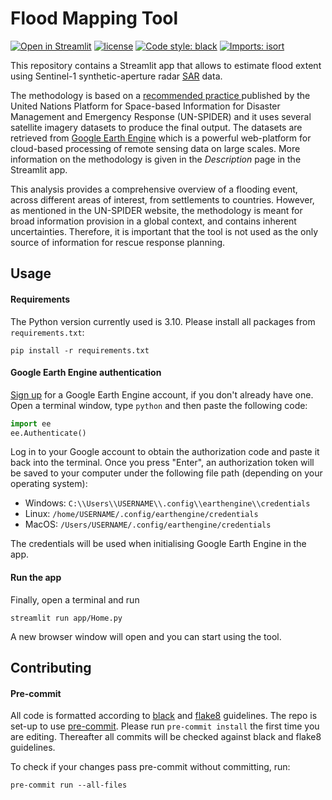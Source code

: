 # Flood Mapping Tool

[![Open in Streamlit](https://static.streamlit.io/badges/streamlit_badge_black_white.svg)](https://mapaction-flood-map.streamlit.app/)
[![license](https://img.shields.io/github/license/OCHA-DAP/pa-aa-toolbox.svg)](https://github.com/mapaction/flood-mapping-tool/blob/main/LICENSE)
[![Code style: black](https://img.shields.io/badge/code%20style-black-000000.svg)](https://github.com/psf/black)
[![Imports: isort](https://img.shields.io/badge/%20imports-isort-%231674b1?style=flat&labelColor=ef8336)](https://pycqa.github.io/isort/)

This repository contains a Streamlit app that allows to estimate flood extent using Sentinel-1 synthetic-aperture radar <a href='https://sentinel.esa.int/web/sentinel/user-guidessentinel-1-sar'>SAR</a> data.

The methodology is based on a <a href='https://un-spider.org/advisory-support/recommended-practices/recommended-\practice-google-earth-engine-flood-mapping'> recommended practice </a> published by the United Nations Platform for Space-based Information for Disaster Management and Emergency Response (UN-SPIDER) and it uses several satellite imagery datasets to produce the final output. The datasets are retrieved from <a href='https://earthengine.google.com/'>Google Earth Engine</a> which is a powerful web-platform for cloud-based processing of remote sensing data on large scales. More information on the methodology is given in the <i>Description</i> page in the Streamlit app.

This analysis provides a comprehensive overview of a flooding event, across different areas of interest, from settlements to countries. However, as mentioned in the UN-SPIDER website, the methodology is meant for broad information provision in a global context, and contains inherent uncertainties. Therefore, it is important that the tool is not used as the only source of information for rescue response planning.

## Usage

#### Requirements

The Python version currently used is 3.10. Please install all packages from
``requirements.txt``:

```shell
pip install -r requirements.txt
```

#### Google Earth Engine authentication

[Sign up](https://signup.earthengine.google.com/) for a Google Earth Engine account, if you don't already have one. Open a terminal window, type `python` and then paste the following code:

```python
import ee
ee.Authenticate()
```

Log in to your Google account to obtain the authorization code and paste it back into the terminal. Once you press "Enter", an authorization token will be saved to your computer under the following file path (depending on your operating system):

- Windows: `C:\\Users\\USERNAME\\.config\\earthengine\\credentials`
- Linux: `/home/USERNAME/.config/earthengine/credentials`
- MacOS: `/Users/USERNAME/.config/earthengine/credentials`

The credentials will be used when initialising Google Earth Engine in the app.

#### Run the app

Finally, open a terminal and run

```shell
streamlit run app/Home.py
```

A new browser window will open and you can start using the tool.

## Contributing

#### Pre-commit

All code is formatted according to
[black](https://github.com/psf/black) and [flake8](https://flake8.pycqa.org/en/latest) guidelines. The repo is set-up to use [pre-commit](https://github.com/pre-commit/pre-commit). Please run ``pre-commit install`` the first time you are editing. Thereafter all commits will be checked against black and flake8 guidelines.

To check if your changes pass pre-commit without committing, run:

```shell
pre-commit run --all-files
```
